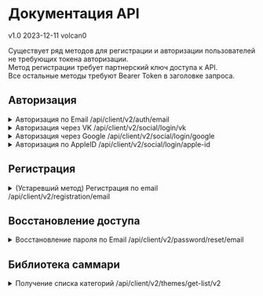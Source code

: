 # Документация API

v1.0 2023-12-11 volcan0

Существует ряд методов для регистрации и авторизации пользователей не требующих токена авторизации.<br>
Метод регистрации требует партнерский ключ доступа к API.<br>
Все остальные методы требуют Bearer Token в заголовке запроса.

## Авторизация

<details>

<summary>
	Авторизация по Email /api/client/v2/auth/email
</summary>

### Получение токена доступа по email пользователя.

```
POST /api/client/v2/auth/email
```

Request body json:

```json
{
  "data": {
    "email": "my@email.com",
    "password": "mypassword",
    "apps_flyer": {
      "idfa": "EE4D67BC-AA45-4B52-A7F5-F49EC455E41B",
      "advertising_id": "",
      "uid": "1579866034725-3229704"
    }
  },
  "extend_data": {
    "os": "12.1.4",
    "channel": "ios",
    "hardware": "iPhone9,3",
    "api_version": "2.1",
    "app_version": "v3.2.4"
  }
}
```

200 OK Response json:

```json
{
  "data": {
    "id": 476130,
    "name": "user name",
    "email": "my@email.com",
    "social_id": null,
    "type": "b2c",
    "token": "long string token here",
    "user_data_update_channel": "my_email.com",
    "summaries_update_channels": [
      "summary_update"
    ],
    "subscription": {
      "tariff_alias": "6month",
      "tariff_name": "Максимальный доступ",
      "end_date": "2024-10-24T14:56:09+03:00",
      "is_trial": false,
      "had_trial": true,
      "is_recurrent": true,
      "is_purchasing_allowed": false,
      "current_time": "2023-12-11T23:28:44+03:00"
    },
    "interface_data": {
      "blog": {
        "web_site_url": "https://smartreading.ru/blog"
      }
    }
  },
  "errors": null,
  "warnings": null
}
```

200 Error Response json:

```json
{
  "data": null,
  "errors": [
    {
      "code": 2003,
      "message": "Неправильный пароль.",
      "details": "wron password here"
    }
  ],
  "warnings": null
}
```

</details>

<details>
<summary>
	Авторизация через VK /api/client/v2/social/login/vk
</summary>

### Получение токена доступа по VK аккаунту пользователя.

```
POST /api/client/v2/social/login/vk
```

Request body json:

```json
{
  "data": {
    "email": "test-1@vk.com",
    "access_token": "Test User VK-1"
  }
}
```

200 OK Response json:

```json
{
  "data": {
    "id": 476130,
    "name": "user name",
    "email": "my@email.com",
    "social_id": null,
    "type": "b2c",
    "token": "long string token here",
    "user_data_update_channel": "my_email.com",
    "summaries_update_channels": [
      "summary_update"
    ],
    "subscription": {
      "tariff_alias": "6month",
      "tariff_name": "Максимальный доступ",
      "end_date": "2024-10-24T14:56:09+03:00",
      "is_trial": false,
      "had_trial": true,
      "is_recurrent": true,
      "is_purchasing_allowed": false,
      "current_time": "2023-12-11T23:28:44+03:00"
    },
    "interface_data": {
      "blog": {
        "web_site_url": "https://smartreading.ru/blog"
      }
    }
  },
  "errors": null,
  "warnings": null
}
``` 

200 Error response json:

```json
{
  "errors": [
    {
      "code": 2005,
      "message": "Ошибка при авторизации ВКонтакте",
      "details": null
    },
    {
      "code": 2017,
      "message": "Некорректный авторизационный токен",
      "details": "Test User VK-1"
    }
  ],
  "data": null,
  "warnings": null
}
```

</details>

<details>
<summary>
	Авторизация через Google /api/client/v2/social/login/google
</summary>

### Получение токена доступа через Google аккаунт пользователя.

```
POST /api/client/v2/social/login/google
```

Request body json:

```json
{
  "data": {
    "id_token": "токен"
  }
}
```

200 OK Response json:

```json
{
  "data": {
    "id": 476130,
    "name": "user name",
    "email": "my@email.com",
    "social_id": null,
    "type": "b2c",
    "token": "long string token here",
    "user_data_update_channel": "my_email.com",
    "summaries_update_channels": [
      "summary_update"
    ],
    "subscription": {
      "tariff_alias": "6month",
      "tariff_name": "Максимальный доступ",
      "end_date": "2024-10-24T14:56:09+03:00",
      "is_trial": false,
      "had_trial": true,
      "is_recurrent": true,
      "is_purchasing_allowed": false,
      "current_time": "2023-12-11T23:28:44+03:00"
    },
    "interface_data": {
      "blog": {
        "web_site_url": "https://smartreading.ru/blog"
      }
    }
  },
  "errors": null,
  "warnings": null
}
``` 

200 Error response json:

```json
{
  "errors": [
    {
      "code": 2007,
      "message": "Ошибка при авторизации в Google",
      "details": null
    },
    {
      "code": 2017,
      "message": "Некорректный авторизационный токен",
      "details": null
    }
  ],
  "data": null,
  "warnings": null
}
```

</details>


<details>
<summary>
	Авторизация по AppleID /api/client/v2/social/login/apple-id
</summary>

### Получение токена доступа по Apple ID пользователя.

```
POST /api/client/v2/social/login/apple-id
```

Request body json:

```json
{
  "data": {
    "access_token": "XXX-1",
    "email": "test-a-1@apple.com",
    "name": "Test User Apple-1"
  },
  "extend_data": {
    "os": "12.1.4",
    "channel": "ios",
    "hardware": "iPhone9,3",
    "app_version": "v3.2.4"
  }
}
```

200 OK Response json:

```json
{
  "data": {
    "id": 476130,
    "name": "user name",
    "email": "my@email.com",
    "social_id": null,
    "type": "b2c",
    "token": "long string token here",
    "user_data_update_channel": "my_email.com",
    "summaries_update_channels": [
      "summary_update"
    ],
    "subscription": {
      "tariff_alias": "6month",
      "tariff_name": "Максимальный доступ",
      "end_date": "2024-10-24T14:56:09+03:00",
      "is_trial": false,
      "had_trial": true,
      "is_recurrent": true,
      "is_purchasing_allowed": false,
      "current_time": "2023-12-11T23:28:44+03:00"
    },
    "interface_data": {
      "blog": {
        "web_site_url": "https://smartreading.ru/blog"
      }
    }
  },
  "errors": null,
  "warnings": null
}
``` 

200 Error response json:

```json
{
  "errors": [
    {
      "code": 2028,
      "message": "Ошибка при авторизации по AppleID",
      "details": "Wrong number of segments"
    },
    {
      "code": 2017,
      "message": "Некорректный авторизационный токен",
      "details": null
    }
  ],
  "data": null,
  "warnings": null
}
```

</details>

## Регистрация

<details>
<summary>
    (Устаревший метод) Регистрация по email /api/client/v2/registration/email
</summary>

```
POST /api/client/v2/registration/email
```

Request body json:

````json
{
  "data": {
    "email": "my email",
    "name": "my name",
    "password": "my password",
    "apps_flyer": {
      "idfa": "EE4D67BC-AA45-4B52-A7F5-F49EC455E41B",
      "advertising_id": "1579866034725",
      "uid": "1579866034725-3229704"
    }
  },
  "extend_data": {
    "channel": "ios",
    "os": "12.1.4",
    "hardware": "iPhone9,3",
    "api_version": "2.1",
    "app_version": "v3.2.4"
  }
}
````

200 Response json:

````json
{
  "data": {
    "id": 644228,
    "name": "my name",
    "email": "my email",
    "social_id": null,
    "type": "b2c",
    "token": "my access token",
    "user_data_update_channel": "my_email.com",
    "summaries_update_channels": [
      "summary_update"
    ],
    "subscription": {
      "tariff_alias": "trial",
      "tariff_name": "Триал (Пробный)",
      "end_date": "2023-12-19T17:30:49+03:00",
      "is_trial": true,
      "had_trial": true,
      "is_recurrent": false,
      "is_purchasing_allowed": true,
      "current_time": "2023-12-12T17:30:49+03:00"
    },
    "interface_data": {
      "blog": {
        "web_site_url": "https://smartreading.ru/blog"
      }
    }
  },
  "errors": null,
  "warnings": null
}
````

200 Error response:

````json
{
  "data": null,
  "errors": [
    {
      "code": 2001,
      "message": "Пользователь с таким email уже существует",
      "details": "my email"
    }
  ],
  "warnings": null
}
````

</details>

## Восстановление доступа

<details>
<summary>
Восстановление пароля по Email /api/client/v2/password/reset/email
</summary>

### Запрос ссылки на сброс пароля для определенного Email

Ответ со ссылкой на сброс приходит на запрошенный Email.

````
POST /api/client/v2/password/reset/email
````

Request body json:

````json
{
  "data": {
    "email": ""
  }
}
````

200 OK Response json:

````json
{
  "data": null,
  "errors": null,
  "warnings": null
}
````

200 Error Response json:

````json
{
  "data": null,
  "errors": [
    {
      "code": 2004,
      "message": "Пользователь не найден."
    }
  ],
  "warnings": null
}
````

</details>

## Библиотека саммари

<details>
<summary>
Получение списка категорий /api/client/v2/themes/get-list/v2
</summary>

### Возвращает список категорий

````
POST /api/client/v2/themes/get-list/v2
````


Request Headers:
````
Authorization: Bearer access_token
````

Request body json:
````json
{
  "data": {
    "channel": "android"
  }
}
````

200 Response json:

````json
 {
  "data": {
    "themes": [
      {
        "id": 1,
        "title": "Бизнес",
        "sub_title": "Все про бизнес",
        "children": [
          {
            "id": 2,
            "title": "Области бизнеса",
            "sub_title": "Все о функциях бизнеса",
            "children": [
              {
                "id": 3,
                "title": "Маркетинг",
                "children": null
              },
              {
                "id": 4,
                "title": "Продажи",
                "children": null
              },
              {
                "id": 5,
                "title": "Инновации",
                "children": null
              }
              }
            ]
          }
        ]
      }
    ]
  },
  "errors": null,
  "warnings": null
}
````

</details>
